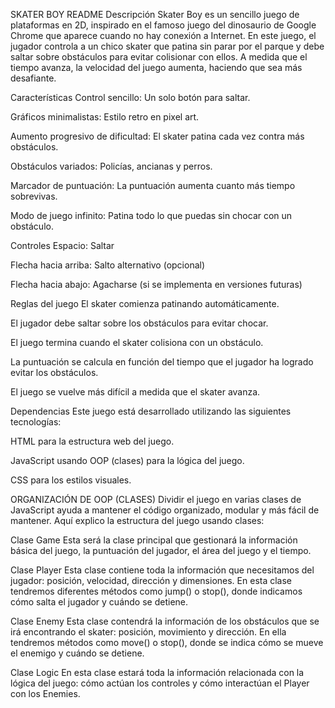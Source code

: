 SKATER BOY README
Descripción
Skater Boy es un sencillo juego de plataformas en 2D, inspirado en el famoso juego del dinosaurio de Google Chrome que aparece cuando no hay conexión a Internet. En este juego, el jugador controla a un chico skater que patina sin parar por el parque y debe saltar sobre obstáculos para evitar colisionar con ellos. A medida que el tiempo avanza, la velocidad del juego aumenta, haciendo que sea más desafiante.

Características
Control sencillo: Un solo botón para saltar.

Gráficos minimalistas: Estilo retro en pixel art.

Aumento progresivo de dificultad: El skater patina cada vez contra más obstáculos.

Obstáculos variados: Policías, ancianas y perros.

Marcador de puntuación: La puntuación aumenta cuanto más tiempo sobrevivas.

Modo de juego infinito: Patina todo lo que puedas sin chocar con un obstáculo.

Controles
Espacio: Saltar

Flecha hacia arriba: Salto alternativo (opcional)

Flecha hacia abajo: Agacharse (si se implementa en versiones futuras)

Reglas del juego
El skater comienza patinando automáticamente.

El jugador debe saltar sobre los obstáculos para evitar chocar.

El juego termina cuando el skater colisiona con un obstáculo.

La puntuación se calcula en función del tiempo que el jugador ha logrado evitar los obstáculos.

El juego se vuelve más difícil a medida que el skater avanza.

Dependencias
Este juego está desarrollado utilizando las siguientes tecnologías:

HTML para la estructura web del juego.

JavaScript usando OOP (clases) para la lógica del juego.

CSS para los estilos visuales.

ORGANIZACIÓN DE OOP (CLASES)
Dividir el juego en varias clases de JavaScript ayuda a mantener el código organizado, modular y más fácil de mantener. Aquí explico la estructura del juego usando clases:

Clase Game
Esta será la clase principal que gestionará la información básica del juego, la puntuación del jugador, el área del juego y el tiempo.

Clase Player
Esta clase contiene toda la información que necesitamos del jugador: posición, velocidad, dirección y dimensiones. En esta clase tendremos diferentes métodos como jump() o stop(), donde indicamos cómo salta el jugador y cuándo se detiene.

Clase Enemy
Esta clase contendrá la información de los obstáculos que se irá encontrando el skater: posición, movimiento y dirección. En ella tendremos métodos como move() o stop(), donde se indica cómo se mueve el enemigo y cuándo se detiene.

Clase Logic
En esta clase estará toda la información relacionada con la lógica del juego: cómo actúan los controles y cómo interactúan el Player con los Enemies.
